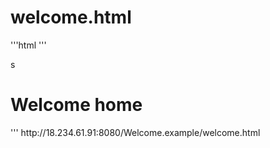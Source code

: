 # welcome.html
'''html
'''
<!DOCTYPE html>
<html>
<head>s
<title>Welcome home</title>
</head>
<body>
<h1>Welcome home</h1>
</body>
</html>
'''
http://18.234.61.91:8080/Welcome.example/welcome.html
